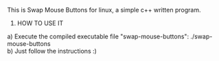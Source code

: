 This is Swap Mouse Buttons for linux, a simple c++ written program.

1. HOW TO USE IT

  a) Execute the compiled executable file "swap-mouse-buttons": ./swap-mouse-buttons  
  b) Just follow the instructions :)
